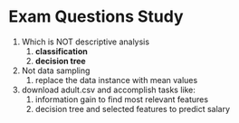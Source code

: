 # Exam Questions Study

1. Which is NOT descriptive analysis
    1. **classification**
    2. **decision tree**
2. Not data sampling
    1. replace the data instance with mean values
3. download adult.csv and accomplish tasks like:
    1. information gain to find most relevant features
    2. decision tree and selected features to predict salary